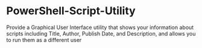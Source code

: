 # PowerShell-Script-Utility
Provide a Graphical User Interface utility that shows your information about scripts including Title, Author, Publish Date, and Description, and allows you to run them as a different user
